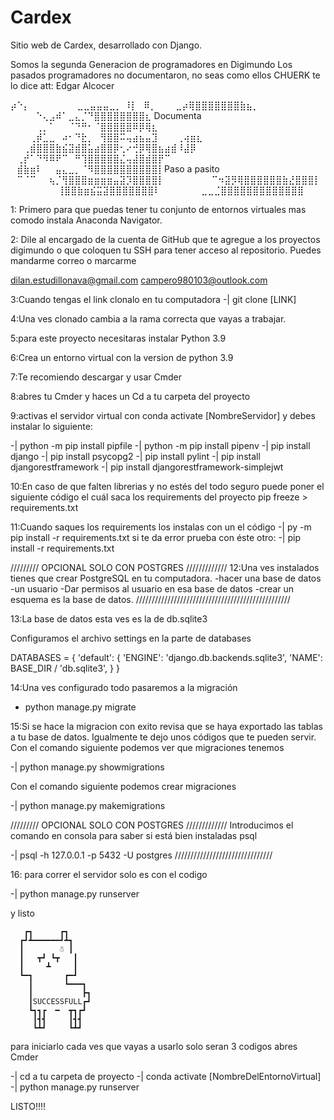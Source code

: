 # Cardex

Sitio web de Cardex, desarrollado con Django.

Somos la segunda Generacion de programadores en Digimundo
Los pasados programadores no documentaron, no seas como ellos
CHUERK te lo dice
att: Edgar Alcocer

⡴⠑⡄⠀⠀⠀⠀⠀⠀⠀ ⣀⣀⣤⣤⣤⣀⡀
⠸⡇⠀⠿⡀⠀⠀⠀⣀⡴⢿⣿⣿⣿⣿⣿⣿⣿⣷⣦⡀
⠀⠀⠀⠀⠑⢄⣠⠾⠁⣀⣄⡈⠙⣿⣿⣿⣿⣿⣿⣿⣿⣆ Documenta
⠀⠀⠀⠀⢀⡀⠁⠀⠀⠈⠙⠛⠂⠈⣿⣿⣿⣿⣿⠿⡿⢿⣆
⠀⠀⠀⢀⡾⣁⣀⠀⠴⠂⠙⣗⡀⠀⢻⣿⣿⠭⢤⣴⣦⣤⣹⠀⠀⠀⢀⢴⣶⣆
⠀⠀⢀⣾⣿⣿⣿⣷⣮⣽⣾⣿⣥⣴⣿⣿⡿⢂⠔⢚⡿⢿⣿⣦⣴⣾⠸⣼⡿
⠀⢀⡞⠁⠙⠻⠿⠟⠉⠀⠛⢹⣿⣿⣿⣿⣿⣌⢤⣼⣿⣾⣿⡟⠉
⠀⣾⣷⣶⠇⠀⠀⣤⣄⣀⡀⠈⠻⣿⣿⣿⣿⣿⣿⣿⣿⣿⣿⡇Paso a pasito
⠀⠉⠈⠉⠀⠀⢦⡈⢻⣿⣿⣿⣶⣶⣶⣶⣤⣽⡹⣿⣿⣿⣿⡇
⠀⠀⠀⠀⠀⠀⠀⠉⠲⣽⡻⢿⣿⣿⣿⣿⣿⣿⣷⣜⣿⣿⣿⡇
⠀⠀ ⠀⠀⠀⠀⠀⢸⣿⣿⣷⣶⣮⣭⣽⣿⣿⣿⣿⣿⣿⣿⠇
⠀⠀⠀⠀⠀⠀⣀⣀⣈⣿⣿⣿⣿⣿⣿⣿⣿⣿⣿⣿⣿⣿

1: Primero para que puedas tener tu conjunto de entornos virtuales mas comodo
instala Anaconda Navigator.

2: Dile al encargado de la cuenta de GitHub que te agregue a los proyectos digimundo
o que coloquen tu SSH para tener acceso al repositorio. Puedes mandarme correo o marcarme

dilan.estudillonava@gmail.com
campero980103@outlook.com

3:Cuando tengas el link clonalo en tu computadora
-| git clone [LINK]

4:Una ves clonado cambia a la rama correcta que vayas a trabajar.

5:para este proyecto necesitaras instalar Python 3.9

6:Crea un entorno virtual con la version de python 3.9

7:Te recomiendo descargar y usar Cmder

8:abres tu Cmder y haces un Cd a tu carpeta del proyecto

9:activas el servidor virtual con conda activate [NombreServidor] y debes instalar lo siguiente:

-| python -m pip install pipfile
-| python -m pip install pipenv
-| pip install django
-| pip install psycopg2
-| pip install pylint
-| pip install djangorestframework
-| pip install djangorestframework-simplejwt

10:En caso de que falten librerias y no estés del todo seguro puede poner el siguiente código el cuál saca los requirements del proyecto
pip freeze > requirements.txt

11:Cuando saques los requirements los instalas con un el código
-| py -m pip install -r requirements.txt
si te da error prueba con éste otro:
-| pip install -r requirements.txt

///////// OPCIONAL SOLO CON POSTGRES /////////////
12:Una ves instalados tienes que crear PostgreSQL en tu computadora.
-hacer una base de datos
-un usuario
-Dar permisos al usuario en esa base de datos
-crear un esquema es la base de datos.
/////////////////////////////////////////////////

13:La base de datos esta ves es la de db.sqlite3


Configuramos el archivo settings en la parte de databases

DATABASES = {
'default': {
'ENGINE': 'django.db.backends.sqlite3',
'NAME': BASE_DIR / 'db.sqlite3',
}
}

14:Una ves configurado todo pasaremos a la migración

- python manage.py migrate

15:Si se hace la migracion con exito revisa que se haya exportado las tablas a tu base de datos. Igualmente te dejo unos códigos que te pueden servir.
Con el comando siguiente podemos ver que migraciones tenemos

-| python manage.py showmigrations

Con el comando siguiente podemos crear migraciones

-| python manage.py makemigrations

///////// OPCIONAL SOLO CON POSTGRES /////////////
Introducimos el comando en consola para saber si está bien instaladas psql

-| psql -h 127.0.0.1 -p 5432 -U postgres
///////////////////////////////

16: para correr el servidor solo es con el codigo

-| python manage.py runserver

y listo

       ┏┓      ┏┓
      ┏┛┻━━━━━━┛┻┓
      ┃        ☃ ┃
      ┃   ┳┛ ┗┳   ┃
      ┃     ┻     ┃
      ┗━┓       ┏━┛
        ┃       ┗━━━┓
        ┃           ┣┓
        ┃SUCCESSFULL┏┛
        ┗┓┓┏  ━  ┳┓┏┛
         ┃┫┫     ┃┫┫
         ┗┻┛     ┗┻┛

para iniciarlo cada ves que vayas a usarlo solo seran 3 codigos
abres Cmder

-| cd a tu carpeta de proyecto
-| conda activate [NombreDelEntornoVirtual]
-| python manage.py runserver

LISTO!!!!
